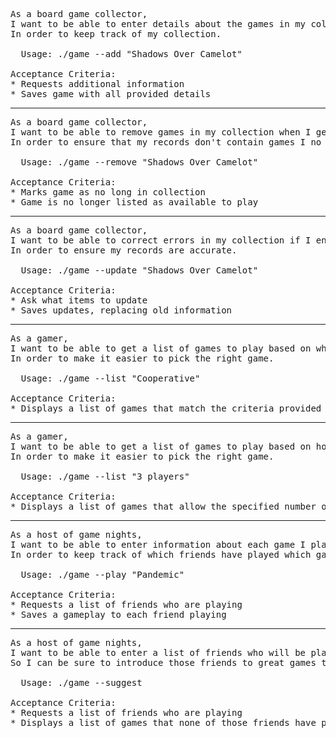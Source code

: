<pre>As a board game collector,
I want to be able to enter details about the games in my collection
In order to keep track of my collection.

  Usage: ./game --add "Shadows Over Camelot"

Acceptance Criteria:
* Requests additional information
* Saves game with all provided details</pre>

***

<pre>As a board game collector,
I want to be able to remove games in my collection when I get rid of them
In order to ensure that my records don't contain games I no longer own.

  Usage: ./game --remove "Shadows Over Camelot"

Acceptance Criteria:
* Marks game as no long in collection
* Game is no longer listed as available to play</pre>

***

<pre>As a board game collector,
I want to be able to correct errors in my collection if I enter something incorrectly
In order to ensure my records are accurate.

  Usage: ./game --update "Shadows Over Camelot"

Acceptance Criteria:
* Ask what items to update
* Saves updates, replacing old information</pre>

***

<pre>As a gamer,
I want to be able to get a list of games to play based on what I'm in the mood for
In order to make it easier to pick the right game.

  Usage: ./game --list "Cooperative"

Acceptance Criteria:
* Displays a list of games that match the criteria provided</pre>

***

<pre>As a gamer,
I want to be able to get a list of games to play based on how many people are playing
In order to make it easier to pick the right game.

  Usage: ./game --list "3 players"

Acceptance Criteria:
* Displays a list of games that allow the specified number of players</pre>

***

<pre>As a host of game nights,
I want to be able to enter information about each game I play with whom
In order to keep track of which friends have played which games.

  Usage: ./game --play "Pandemic"

Acceptance Criteria:
* Requests a list of friends who are playing
* Saves a gameplay to each friend playing</pre>

***

<pre>As a host of game nights,
I want to be able to enter a list of friends who will be playing and get suggestions for new games
So I can be sure to introduce those friends to great games they haven't played.

  Usage: ./game --suggest

Acceptance Criteria:
* Requests a list of friends who are playing
* Displays a list of games that none of those friends have played</pre>
